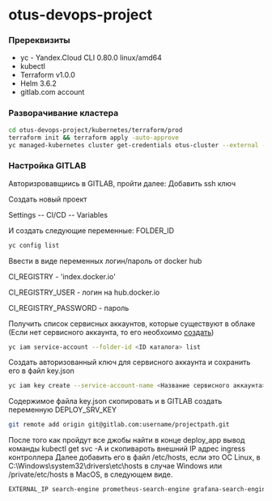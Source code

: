# otus-devops-project

### Пререквизиты
* yc - Yandex.Cloud CLI 0.80.0 linux/amd64
* kubectl
* Terraform v1.0.0
* Helm 3.6.2
* gitlab.com account

### Разворачивание кластера
```sh
cd otus-devops-project/kubernetes/terraform/prod
terraform init && terraform apply -auto-approve
yc managed-kubernetes cluster get-credentials otus-cluster --external --force
```
### Настройка GITLAB
Авторизровавщиись в GITLAB, пройти далее:
Добавить ssh ключ 

Создать новый проект 

Settings -- CI/CD -- Variables

И создать следующие переменные:
FOLDER_ID 
```sh
yc config list
```
Ввести в виде переменных логин/пароль от docker hub

CI_REGISTRY - 'index.docker.io'

CI_REGISTRY_USER - логин на hub.docker.io

CI_REGISTRY_PASSWORD - пароль

Получить список сервисных аккаунтов, которые существуют в облаке (Если нет сервисного аккаунта, то его необхоимо [создать](https://cloud.yandex.ru/docs/iam/operations/sa/create))
```sh
yc iam service-account --folder-id <ID каталога> list
```
Создать авторизованный ключ для сервисного аккаунта и сохранить его в файл key.json
```sh
yc iam key create --service-account-name <Название сервисного аккаунта> --output key.json
```
Содержимое файла key.json скопировать и в GITLAB создать переменную DEPLOY_SRV_KEY

```sh
git remote add origin git@gitlab.com:username/projectpath.git
```
После того как пройдут все джобы найти в конце deploy_app вывод команды kubectl get svc -A
и скопивароть внешний IP адрес ingress контроллера 
Далее добавить его в файл /etc/hosts, если это ОС Linux, в C:\Windows\system32\drivers\etc\hosts в случае Windows или /private/etc/hosts в MacOS, в следующем виде.

```sh
EXTERNAL_IP search-engine prometheus-search-engine grafana-search-engine alertmanager-search-engine
```
